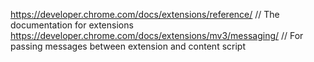 https://developer.chrome.com/docs/extensions/reference/ // The documentation for extensions
https://developer.chrome.com/docs/extensions/mv3/messaging/ // For passing messages between extension and content script